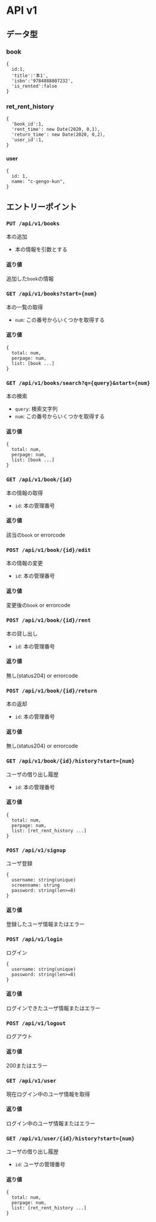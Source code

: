# API v1
## データ型
### book
```
{
  id:1,
  'title':'本1',
  'isbn':'9784088807232',
  'is_rented':false
}
```
### ret_rent_history
```
{
  'book_id':1,
  'rent_time': new Date(2020, 0,1),
  'return_time': new Date(2020, 0,2),
  'user_id':1,
}
```

#### user
```
{
  id: 1,
  name: "c-gengo-kun",
}
```

## エントリーポイント
### `PUT /api/v1/books`
本の追加
- 本の情報を引数とする
#### 返り値
追加した`book`の情報

### `GET /api/v1/books?start={num}`
本の一覧の取得
- `num`: この番号からいくつかを取得する
#### 返り値
```
{
  total: num,
  perpage: num,
  list: [book ...]
}
```

### `GET /api/v1/books/search?q={query}&start={num}`
本の検索 
- `query`: 検索文字列
- `num`: この番号からいくつかを取得する
#### 返り値
```
{
  total: num,
  perpage: num,
  list: [book ...]
}
```

### `GET /api/v1/book/{id}`
本の情報の取得
- `id`: 本の管理番号
#### 返り値
該当の`book` or errorcode

### `POST /api/v1/book/{id}/edit`
本の情報の変更
- `id`: 本の管理番号
#### 返り値
変更後の`book` or errorcode

### `POST /api/v1/book/{id}/rent`
本の貸し出し
- `id`: 本の管理番号
#### 返り値
無し(status204) or errorcode
### `POST /api/v1/book/{id}/return`
本の返却
- `id`: 本の管理番号
#### 返り値
無し(status204) or errorcode
### `GET /api/v1/book/{id}/history?start={num}`
ユーザの借り出し履歴
- `id`: 本の管理番号
#### 返り値
```
{
  total: num,
  perpage: num,
  list: [ret_rent_history ...]
}
```
### `POST /api/v1/signup`
ユーザ登録
```
{
  username: string(unique)
  screenname: string
  password: string(len>=8)
}
```
#### 返り値
登録したユーザ情報またはエラー

### `POST /api/v1/login`
ログイン
```
{
  username: string(unique)
  password: string(len>=8)
}
```
#### 返り値
ログインできたユーザ情報またはエラー
### `POST /api/v1/logout`
ログアウト
#### 返り値
200またはエラー


### `GET /api/v1/user`
現在ログイン中のユーザ情報を取得

#### 返り値
ログイン中のユーザ情報またはエラー

### `GET /api/v1/user/{id}/history?start={num}`
ユーザの借り出し履歴
- `id`: ユーザの管理番号
#### 返り値
```
{
  total: num,
  perpage: num,
  list: [ret_rent_history ...]
}
```
